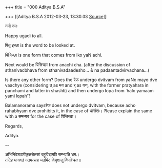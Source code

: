+++
title = "000 Aditya B.S.A"

+++
[[Aditya B.S.A	2012-03-23, 13:30:03 [Source](https://groups.google.com/g/samskrita/c/a8LbPQ-OASA)]]



नमो नमः

  

Happy ugadi to all.

  

पितृ इच्छा is the word to be looked at.

  

पित्रिच्छा is one form that comes from iko yaN achi.

  

Next would be पित्त्रिच्छा from anachi cha. (after the discussion of sthanivadbhava from sthanivadaadesho... & na padaantadvirvachana...)

  

Is there any other form? Does the रेफ undergo dvitvam from yaNo mayo dve vaachye (considering त् as मय and र् as यण्, with the former pratyahara in panchami and latter in shashti) and then undergo lopa from 'halo yamaam yami lopah'?

  

Balamanorama saysरेफ does not undergo dvitvam, because acho rahabhyam dve prohibits it, in the case of धात्त्रंशः। Please explain the same with a समन्यव for the case of पित्त्रिच्छा।

  

Regards,

  

Aditya.

  

  

  

  

  

--  

अभिनिवेशवशीकृतचेतसां बहुविदामपि सम्भवति भ्रमः।  
तदिह भागवतं गतमत्सरा मतमिदं विमृशन्तु विपश्चितः॥

  

